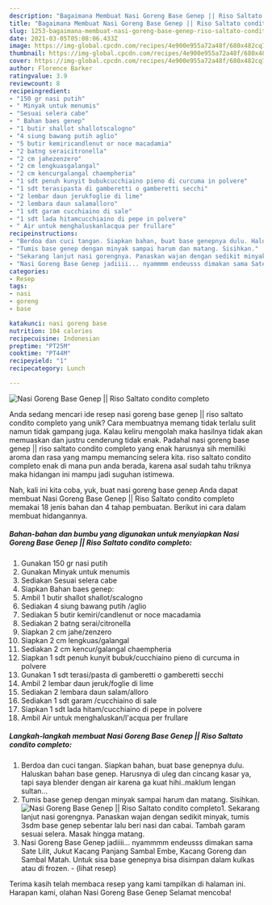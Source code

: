 ```yaml
---
description: "Bagaimana Membuat Nasi Goreng Base Genep || Riso Saltato condito completo, Enak Banget"
title: "Bagaimana Membuat Nasi Goreng Base Genep || Riso Saltato condito completo, Enak Banget"
slug: 1253-bagaimana-membuat-nasi-goreng-base-genep-riso-saltato-condito-completo-enak-banget
date: 2021-03-05T05:08:06.433Z
image: https://img-global.cpcdn.com/recipes/4e900e955a72a48f/680x482cq70/nasi-goreng-base-genep-riso-saltato-condito-completo-foto-resep-utama.jpg
thumbnail: https://img-global.cpcdn.com/recipes/4e900e955a72a48f/680x482cq70/nasi-goreng-base-genep-riso-saltato-condito-completo-foto-resep-utama.jpg
cover: https://img-global.cpcdn.com/recipes/4e900e955a72a48f/680x482cq70/nasi-goreng-base-genep-riso-saltato-condito-completo-foto-resep-utama.jpg
author: Florence Barker
ratingvalue: 3.9
reviewcount: 8
recipeingredient:
- "150 gr nasi putih"
- " Minyak untuk menumis"
- "Sesuai selera cabe"
- " Bahan baes genep"
- "1 butir shallot shallotscalogno"
- "4 siung bawang putih aglio"
- "5 butir kemiricandlenut or noce macadamia"
- "2 batng seraicitronella"
- "2 cm jahezenzero"
- "2 cm lengkuasgalangal"
- "2 cm kencurgalangal chaempheria"
- "1 sdt penuh kunyit bubukcucchiaino pieno di curcuma in polvere"
- "1 sdt terasipasta di gamberetti o gamberetti secchi"
- "2 lembar daun jerukfoglie di lime"
- "2 lembara daun salamalloro"
- "1 sdt garam cucchiaino di sale"
- "1 sdt lada hitamcucchiaino di pepe in polvere"
- " Air untuk menghaluskanlacqua per frullare"
recipeinstructions:
- "Berdoa dan cuci tangan. Siapkan bahan, buat base genepnya dulu. Haluskan bahan base genep. Harusnya di uleg dan cincang kasar ya, tapi saya blender dengan air karena ga kuat hihi..maklum lengan sultan..."
- "Tumis base genep dengan minyak sampai harum dan matang. Sisihkan."
- "Sekarang lanjut nasi gorengnya. Panaskan wajan dengan sedikit minyak, tumis 3sdm base genep sebentar lalu beri nasi dan cabai. Tambah garam sesuai selera. Masak hingga matang."
- "Nasi Goreng Base Genep jadiiii... nyammmm endeusss dimakan sama Sate Lilit, Jukut Kacang Panjang Sambal Embe, Kacang Goreng dan Sambal Matah. Untuk sisa base genepnya bisa disimpan dalam kulkas atau di frozen.           (lihat resep)"
categories:
- Resep
tags:
- nasi
- goreng
- base

katakunci: nasi goreng base 
nutrition: 104 calories
recipecuisine: Indonesian
preptime: "PT25M"
cooktime: "PT44M"
recipeyield: "1"
recipecategory: Lunch

---
```



![Nasi Goreng Base Genep || Riso Saltato condito completo](https://img-global.cpcdn.com/recipes/4e900e955a72a48f/680x482cq70/nasi-goreng-base-genep-riso-saltato-condito-completo-foto-resep-utama.jpg)

Anda sedang mencari ide resep nasi goreng base genep || riso saltato condito completo yang unik? Cara membuatnya memang tidak terlalu sulit namun tidak gampang juga. Kalau keliru mengolah maka hasilnya tidak akan memuaskan dan justru cenderung tidak enak. Padahal nasi goreng base genep || riso saltato condito completo yang enak harusnya sih memiliki aroma dan rasa yang mampu memancing selera kita.
 riso saltato condito completo enak di mana pun anda berada, karena asal sudah tahu triknya maka hidangan ini mampu jadi suguhan istimewa.




Nah, kali ini kita coba, yuk, buat nasi goreng base genep  Anda dapat membuat Nasi Goreng Base Genep || Riso Saltato condito completo memakai 18 jenis bahan dan 4 tahap pembuatan. Berikut ini cara dalam membuat hidangannya.

<!--inarticleads1-->

##### Bahan-bahan dan bumbu yang digunakan untuk menyiapkan Nasi Goreng Base Genep || Riso Saltato condito completo:

1. Gunakan 150 gr nasi putih
1. Gunakan  Minyak untuk menumis
1. Sediakan Sesuai selera cabe
1. Siapkan  Bahan baes genep:
1. Ambil 1 butir shallot shallot/scalogno
1. Sediakan 4 siung bawang putih /aglio
1. Sediakan 5 butir kemiri/candlenut or noce macadamia
1. Sediakan 2 batng serai/citronella
1. Siapkan 2 cm jahe/zenzero
1. Siapkan 2 cm lengkuas/galangal
1. Sediakan 2 cm kencur/galangal chaempheria
1. Siapkan 1 sdt penuh kunyit bubuk/cucchiaino pieno di curcuma in polvere
1. Gunakan 1 sdt terasi/pasta di gamberetti o gamberetti secchi
1. Ambil 2 lembar daun jeruk/foglie di lime
1. Sediakan 2 lembara daun salam/alloro
1. Sediakan 1 sdt garam /cucchiaino di sale
1. Siapkan 1 sdt lada hitam/cucchiaino di pepe in polvere
1. Ambil  Air untuk menghaluskan/l&#39;acqua per frullare




<!--inarticleads2-->

##### Langkah-langkah membuat Nasi Goreng Base Genep || Riso Saltato condito completo:

1. Berdoa dan cuci tangan. Siapkan bahan, buat base genepnya dulu. Haluskan bahan base genep. Harusnya di uleg dan cincang kasar ya, tapi saya blender dengan air karena ga kuat hihi..maklum lengan sultan...
1. Tumis base genep dengan minyak sampai harum dan matang. Sisihkan.
<img src="//assets-global.cpcdn.com/assets/icons/button_play-2c75c40dde080a61004c1f40b05d8f140eaff45d7e9e6481dc71c63d2e7c4909.png" alt="Nasi Goreng Base Genep || Riso Saltato condito completo">1. Sekarang lanjut nasi gorengnya. Panaskan wajan dengan sedikit minyak, tumis 3sdm base genep sebentar lalu beri nasi dan cabai. Tambah garam sesuai selera. Masak hingga matang.
1. Nasi Goreng Base Genep jadiiii... nyammmm endeusss dimakan sama Sate Lilit, Jukut Kacang Panjang Sambal Embe, Kacang Goreng dan Sambal Matah. Untuk sisa base genepnya bisa disimpan dalam kulkas atau di frozen. -           (lihat resep)




Terima kasih telah membaca resep yang kami tampilkan di halaman ini. Harapan kami, olahan Nasi Goreng Base Genep  Selamat mencoba!
